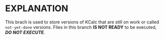# EXPLANATION

This brach is used to store versions of KCalc that are still on work or called `not-yet-done` versions. 
Files in this branch **IS NOT READY** to be executed, ***DO NOT EXECUTE***.
